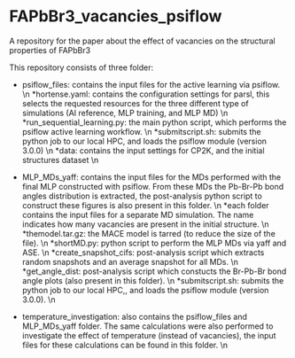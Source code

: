 # FAPbBr3_vacancies_psiflow
A repository for the paper about the effect of vacancies on the structural properties of FAPbBr3 

This repository consists of three folder:

- psiflow_files: contains the input files for the active learning via psiflow. \n
*hortense.yaml: contains the configuration settings for parsl, this selects the requested resources for the three different type of simulations (AI reference, MLP training, and MLP MD) \n
*run_sequential_learning.py: the main python script, which performs the psiflow active learning workflow. \n
*submitscript.sh: submits the python job to our local HPC, and loads the psiflow module (version 3.0.0) \n
*data: contains the input settings for CP2K, and the initial structures dataset \n

- MLP_MDs_yaff: contains the input files for the MDs performed with the final MLP constructed with psiflow. From these MDs the Pb-Br-Pb bond angles distribution is extracted, the post-analysis python script to construct these figures is also present in this folder. \n
*each folder contains the input files for a separate MD simulation. The name indicates how many vacancies are present in the initial structure. \n
*themodel.tar.gz: the MACE model is tarred (to reduce the size of the file). \n
*shortMD.py: python script to perform the MLP MDs via yaff and ASE. \n
*create_snapshot_cifs: post-analysis script which extracts random snapshots and an average snapshot for all MDs. \n
*get_angle_dist: post-analysis script which constucts the Br-Pb-Br bond angle plots (also present in this folder). \n
*submitscript.sh: submits the python job to our local HPC,, and loads the psiflow module (version 3.0.0). \n

- temperature_investigation: also contains the psiflow_files and MLP_MDs_yaff folder. The same calculations were also performed to investigate the effect of temperature (instead of vacancies), the input files for these calculations can be found in this folder. \n
